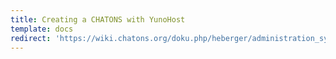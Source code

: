 ```yaml
---
title: Creating a CHATONS with YunoHost
template: docs
redirect: 'https://wiki.chatons.org/doku.php/heberger/administration_systeme/yunohost'
---
```

